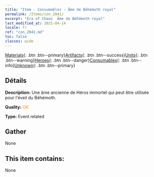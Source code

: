 ```yaml
---
title: "Item - Consumables - Âme de Béhémoth royal"
permalink: /Items/con_2041/
excerpt: "Era of Chaos  Âme de Béhémoth royal"
last_modified_at: 2021-04-14
locale: fr
ref: "con_2041.md"
toc: false
classes: wide
---
```

 [Materials](/fr/Items/){: .btn .btn--primary}[Artifacts](/fr/Items/Artifacts/){: .btn .btn--success}[Units](/fr/Items/Units/){: .btn .btn--warning}[Heroes](/fr/Items/Heroes/){: .btn .btn--danger}[Consumables](/fr/Items/Consumables/){: .btn .btn--info}[Unknown](/fr/Items/Unknown/){: .btn .btn--primary}

## Détails
 **Description:** Une âme ancienne de Héros immortel qui peut être utilisée pour l'éveil du Béhémoth.

 **Quality:** <span style="color: #FF8C00">OK</span>

 **Type:** Event related

## Gather

  None

## This item contains:

  None

